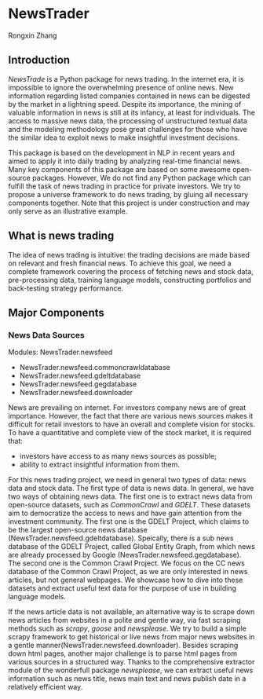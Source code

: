 # NewsTrader
Rongxin Zhang

## Introduction
_NewsTrade_ is a Python package for news trading.
In the internet era, it is impossible to ignore the overwhelming presence of online news.
New information regarding listed companies contained in news can be digested by the market in a lightning speed.
Despite its importance, the mining of valuable information in news is still at its infancy, at least for individuals.
The access to massive news data, the processing of unstructured textual data and the modeling methodology pose great 
challenges for those who have the similar idea to exploit news to make insightful investment decisions.

This package is based on the development in NLP in recent years and aimed to apply it into daily trading by analyzing 
real-time financial news.
Many key components of this package are based on some awesome open-source packages.
However, We do not find any Python package which can fulfill the task of news trading in practice for private investors.
We try to propose a universe framework to do news trading, by gluing all necessary components together.
Note that this project is under construction and may only serve as an illustrative example.


## What is news trading
The idea of news trading is intuitive: the trading decisions are made based on relevant and fresh financial news.
To achieve this goal, we need a complete framework covering the process of fetching news and stock data, pre-processing 
data, training language models, constructing portfolios and back-testing strategy performance.

## Major Components
### News Data Sources
Modules: NewsTrader.newsfeed
- NewsTrader.newsfeed.commoncrawldatabase
- NewsTrader.newsfeed.gdeltdatabase
- NewsTrader.newsfeed.gegdatabase
- NewsTrader.newsfeed.downloader

News are prevailing on internet.
For investors company news are of great importance.
However, the fact that there are various news sources makes it difficult for retail investors to have an overall and
complete vision for stocks.
To have a quantitative and complete view of the stock market, it is required that: 
- investors have access to as many news sources as possible;
- ability to extract insightful information from them.

For this news trading project, we need in general two types of data: news data and stock data.
The first type of data is news data.
In general, we have two ways of obtaining news data.
The first one is to extract news data from open-source datasets, such as _CommonCrawl_ and _GDELT_.
These datasets aim to democratize the access to news and have gain attention from the investment community.
The first one is the GDELT Project, which claims to be the largest open-source news database (NewsTrader.newsfeed.gdeltdatabase).
Speically, there is a sub news database of the GDELT Project, called Global Entity Graph, from which news are already processed by Google (NewsTrader.newsfeed.gegdatabase).
The second one is the Common Crawl Project.
We focus on the CC news database of the Common Crawl Project, as we are only interested in news articles, but not general webpages.
We showcase how to dive into these datasets and extract useful text data for the purpose of use in building language
models.

If the news article data is not available, an alternative way is to scrape down news articles from websites in a polite and gentle way, via fast scraping methods such as
_scrapy_, _goose_ and _newsplease_. 
We try to build a simple scrapy framework to get historical or live news from major news websites in a gentle manner(NewsTrader.newsfeed.downloader).
Besides scraping down html pages, another major challenge is to parse html pages from various sources in a structured way.
Thanks to the comprehensive extractor module of the wonderfull package _newsplease_, we can extract useful news information such as news title, news main text and news publish date in a relatively efficient way.